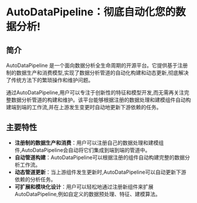 # AutoDataPipeline：彻底自动化您的数据分析!

## 简介
AutoDataPipeline 是一个面向数据分析全生命周期的开源平台。它提供基于注册制的数据生产和消费模型,实现了数据分析管道的自动化构建和动态更新,彻底解决了传统方法下的繁琐操作和维护问题。

通过AutoDataPipeline,用户可以专注于创新性的特征和模型开发,而无需再关注完整数据分析管道的构建和维护。该平台能够根据注册的数据处理和建模组件自动构建端到端的工作流,并在上游发生变更时自动地更新下游依赖的任务。

## 主要特性
- **注册制的数据生产和消费**：用户可以注册自己的数据处理和建模组件,AutoDataPipeline会自动将它们集成到端到端的管道中。
- **自动管道构建**：AutoDataPipeline可以根据注册的组件自动构建完整的数据分析工作流。
- **动态管道更新**：当上游组件发生更新时,AutoDataPipeline可以自动更新下游依赖的分析任务。
- **可扩展和模块化设计**：用户可以轻松地通过注册新组件来扩展AutoDataPipeline,例如自定义的数据预处理、特征、建模算法。
